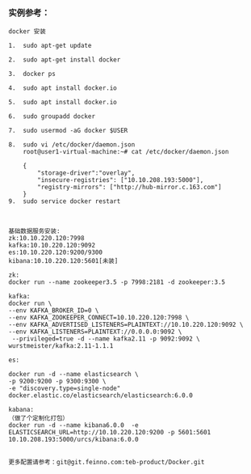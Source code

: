 ### 实例参考：    
    docker 安装
    
    1.  sudo apt-get update
    
    2.  sudo apt-get install docker
    
    3.  docker ps
    
    4.  sudo apt install docker.io
    
    5.  sudo apt install docker.io
    
    6.  sudo groupadd docker
    
    7.  sudo usermod -aG docker $USER
    
    8.  sudo vi /etc/docker/daemon.json 
        root@user1-virtual-machine:~# cat /etc/docker/daemon.json 
    
        {
            "storage-driver":"overlay",
            "insecure-registries": ["10.10.208.193:5000"],
            "registry-mirrors": ["http://hub-mirror.c.163.com"]
        }
    9.  sudo service docker restart
    
    
    
    基础数据服务安装:
    zk:10.10.220.120:7998
    kafka:10.10.220.120:9092
    es:10.10.220.120:9200/9300
    kibana:10.10.220.120:5601[未装]
    
    zk:
    docker run --name zookeeper3.5 -p 7998:2181 -d zookeeper:3.5 
    
    kafka:
    docker run \
    --env KAFKA_BROKER_ID=0 \
    --env KAFKA_ZOOKEEPER_CONNECT=10.10.220.120:7998 \
    --env KAFKA_ADVERTISED_LISTENERS=PLAINTEXT://10.10.220.120:9092 \
    --env KAFKA_LISTENERS=PLAINTEXT://0.0.0.0:9092 \
     --privileged=true -d --name kafka2.11 -p 9092:9092 \
    wurstmeister/kafka:2.11-1.1.1
    
    es:
    
    docker run -d --name elasticsearch \
    -p 9200:9200 -p 9300:9300 \
    -e "discovery.type=single-node" docker.elastic.co/elasticsearch/elasticsearch:6.0.0
    
    kabana:
    （做了个定制化打包）
    docker run -d --name kibana6.0.0  -e ELASTICSEARCH_URL=http://10.10.220.120:9200 -p 5601:5601  10.10.208.193:5000/urcs/kibana:6.0.0
    
    
    更多配置请参考：git@git.feinno.com:teb-product/Docker.git
